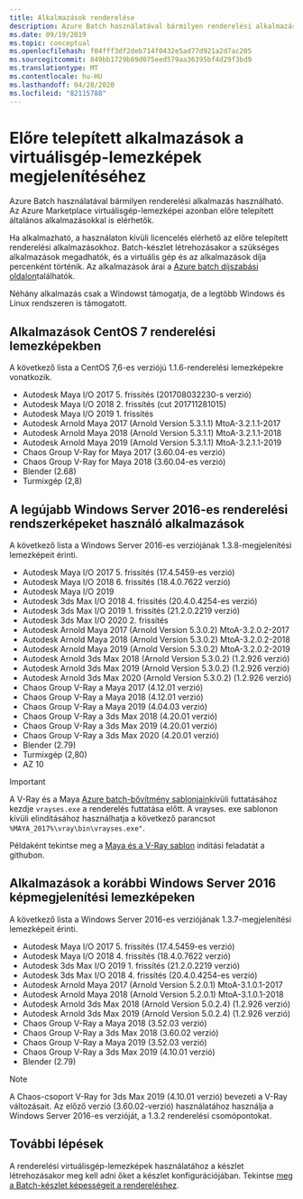 ```yaml
---
title: Alkalmazások renderelése
description: Azure Batch használatával bármilyen renderelési alkalmazás használható. Az Azure Marketplace virtuálisgép-lemezképei azonban előre telepített általános alkalmazásokkal is elérhetők.
ms.date: 09/19/2019
ms.topic: conceptual
ms.openlocfilehash: f04fff3df2deb714f0432e5ad77d921a2d7ac205
ms.sourcegitcommit: 849bb1729b89d075eed579aa36395bf4d29f3bd9
ms.translationtype: MT
ms.contentlocale: hu-HU
ms.lasthandoff: 04/28/2020
ms.locfileid: "82115788"
---
```

# <a name="pre-installed-applications-on-rendering-vm-images"></a>Előre telepített alkalmazások a virtuálisgép-lemezképek megjelenítéséhez

Azure Batch használatával bármilyen renderelési alkalmazás használható. Az Azure Marketplace virtuálisgép-lemezképei azonban előre telepített általános alkalmazásokkal is elérhetők.

Ha alkalmazható, a használaton kívüli licencelés elérhető az előre telepített renderelési alkalmazásokhoz. Batch-készlet létrehozásakor a szükséges alkalmazások megadhatók, és a virtuális gép és az alkalmazások díja percenként történik. Az alkalmazások árai a [Azure batch díjszabási oldalon](https://azure.microsoft.com/pricing/details/batch/#graphic-rendering)találhatók.

Néhány alkalmazás csak a Windowst támogatja, de a legtöbb Windows és Linux rendszeren is támogatott.

## <a name="applications-on-centos-7-rendering-images"></a>Alkalmazások CentOS 7 renderelési lemezképekben

A következő lista a CentOS 7,6-es verziójú 1.1.6-renderelési lemezképekre vonatkozik.

* Autodesk Maya I/O 2017 5. frissítés (201708032230-s verzió)
* Autodesk Maya I/O 2018 2. frissítés (cut 201711281015)
* Autodesk Maya I/O 2019 1. frissítés
* Autodesk Arnold Maya 2017 (Arnold Version 5.3.1.1) MtoA-3.2.1.1-2017
* Autodesk Arnold Maya 2018 (Arnold Version 5.3.1.1) MtoA-3.2.1.1-2018
* Autodesk Arnold Maya 2019 (Arnold Version 5.3.1.1) MtoA-3.2.1.1-2019
* Chaos Group V-Ray for Maya 2017 (3.60.04-es verzió)
* Chaos Group V-Ray for Maya 2018 (3.60.04-es verzió)
* Blender (2.68)
* Turmixgép (2,8)

## <a name="applications-on-latest-windows-server-2016-rendering-images"></a>A legújabb Windows Server 2016-es renderelési rendszerképeket használó alkalmazások

A következő lista a Windows Server 2016-es verziójának 1.3.8-megjelenítési lemezképeit érinti.

* Autodesk Maya I/O 2017 5. frissítés (17.4.5459-es verzió)
* Autodesk Maya I/O 2018 6. frissítés (18.4.0.7622 verzió)
* Autodesk Maya I/O 2019
* Autodesk 3ds Max I/O 2018 4. frissítés (20.4.0.4254-es verzió)
* Autodesk 3ds Max I/O 2019 1. frissítés (21.2.0.2219 verzió)
* Autodesk 3ds Max I/O 2020 2. frissítés
* Autodesk Arnold Maya 2017 (Arnold Version 5.3.0.2) MtoA-3.2.0.2-2017
* Autodesk Arnold Maya 2018 (Arnold Version 5.3.0.2) MtoA-3.2.0.2-2018
* Autodesk Arnold Maya 2019 (Arnold Version 5.3.0.2) MtoA-3.2.0.2-2019
* Autodesk Arnold 3ds Max 2018 (Arnold Version 5.3.0.2) (1.2.926 verzió)
* Autodesk Arnold 3ds Max 2019 (Arnold Version 5.3.0.2) (1.2.926 verzió)
* Autodesk Arnold 3ds Max 2020 (Arnold Version 5.3.0.2) (1.2.926 verzió)
* Chaos Group V-Ray a Maya 2017 (4.12.01 verzió)
* Chaos Group V-Ray a Maya 2018 (4.12.01 verzió)
* Chaos Group V-Ray a Maya 2019 (4.04.03 verzió)
* Chaos Group V-Ray a 3ds Max 2018 (4.20.01 verzió)
* Chaos Group V-Ray a 3ds Max 2019 (4.20.01 verzió)
* Chaos Group V-Ray a 3ds Max 2020 (4.20.01 verzió)
* Blender (2.79)
* Turmixgép (2,80)
* AZ 10

> [!IMPORTANT]
> A V-Ray és a Maya [Azure batch-bővítmény sablonjain](https://github.com/Azure/batch-extension-templates)kívüli futtatásához kezdje `vrayses.exe` a renderelés futtatása előtt. A vrayses. exe sablonon kívüli elindításához használhatja a következő parancsot `%MAYA_2017%\vray\bin\vrayses.exe"`.
>
> Példaként tekintse meg a [Maya és a V-Ray sablon](https://github.com/Azure/batch-extension-templates/blob/master/templates/maya/render-vray-windows/pool.template.json) indítási feladatát a githubon.

## <a name="applications-on-previous-windows-server-2016-rendering-images"></a>Alkalmazások a korábbi Windows Server 2016 képmegjelenítési lemezképeken

A következő lista a Windows Server 2016-es verziójának 1.3.7-megjelenítési lemezképeit érinti.

* Autodesk Maya I/O 2017 5. frissítés (17.4.5459-es verzió)
* Autodesk Maya I/O 2018 4. frissítés (18.4.0.7622 verzió)
* Autodesk 3ds Max I/O 2019 1. frissítés (21.2.0.2219 verzió)
* Autodesk 3ds Max I/O 2018 4. frissítés (20.4.0.4254-es verzió)
* Autodesk Arnold Maya 2017 (Arnold Version 5.2.0.1) MtoA-3.1.0.1-2017
* Autodesk Arnold Maya 2018 (Arnold Version 5.2.0.1) MtoA-3.1.0.1-2018
* Autodesk Arnold 3ds Max 2018 (Arnold Version 5.0.2.4) (1.2.926 verzió)
* Autodesk Arnold 3ds Max 2019 (Arnold Version 5.0.2.4) (1.2.926 verzió)
* Chaos Group V-Ray a Maya 2018 (3.52.03 verzió)
* Chaos Group V-Ray a 3ds Max 2018 (3.60.02 verzió)
* Chaos Group V-Ray a Maya 2019 (3.52.03 verzió)
* Chaos Group V-Ray a 3ds Max 2019 (4.10.01 verzió)
* Blender (2.79)

> [!NOTE]
> A Chaos-csoport V-Ray for 3ds Max 2019 (4.10.01 verzió) bevezeti a V-Ray változásait. Az előző verzió (3.60.02-verzió) használatához használja a Windows Server 2016-es verzióját, a 1.3.2 renderelési csomópontokat.

## <a name="next-steps"></a>További lépések

A renderelési virtuálisgép-lemezképek használatához a készlet létrehozásakor meg kell adni őket a készlet konfigurációjában. Tekintse [meg a Batch-készlet képességeit a rendereléshez](https://docs.microsoft.com/azure/batch/batch-rendering-functionality#batch-pools).
